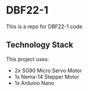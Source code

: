 # DBF22-1

This is a repo for DBF22-1 code

## Technology Stack

This project uses:
- 2x SG90 Micro Servo Motor
- 1x Nema-14 Stepper Motor 
- 1x Arduino Nano
